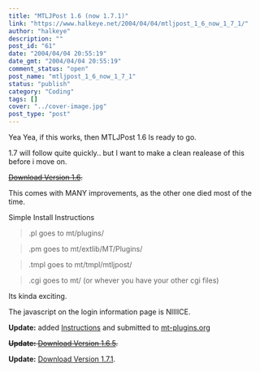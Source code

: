 ```yaml
---
title: "MTLJPost 1.6 (now 1.7.1)"
link: "https://www.halkeye.net/2004/04/04/mtljpost_1_6_now_1_7_1/"
author: "halkeye"
description: ""
post_id: "61"
date: "2004/04/04 20:55:19"
date_gmt: "2004/04/04 20:55:19"
comment_status: "open"
post_name: "mtljpost_1_6_now_1_7_1"
status: "publish"
category: "Coding"
tags: []
cover: "../cover-image.jpg"
post_type: "post"
---
```


Yea Yea, if this works, then MTLJPost 1.6 Is ready to go.  

1.7 will follow quite quickly.. but I want to make a clean realease of this before i move on.

<s>[Download Version 1.6](http://www.halkeye.net/files/?file=MTLJPost.1.6.tgz).</s>

This comes with MANY improvements, as the other one died most of the time.

Simple Install Instructions  

> .pl goes to mt/plugins/  

> .pm goes to mt/extlib/MT/Plugins/  

> .tmpl goes to mt/tmpl/mtljpost/  

> .cgi goes to mt/ (or whever you have your other cgi files)

Its kinda exciting.

The javascript on the login information page is NIIIICE.

**Update:** added [Instructions](http://www.kodekoan.com/project/MTLJPost) and submitted to [mt-plugins.org](http://www.mt-plugins.org)

<s>**Update:** [Download Version 1.6.5](http://www.halkeye.net/files/?file=MTLJPost.1.6.5.tgz).</s>

**Update:** [Download Version 1.7.1](http://www.halkeye.net/files/?file=MTLJPost.1.7.1.tgz).